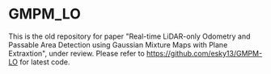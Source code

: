# GMPM_LO

This is the old repository for paper "Real-time LiDAR-only Odometry and Passable Area Detection using Gaussian Mixture Maps with Plane Extraxtion", under review. 
Please refer to https://github.com/esky13/GMPM-LO for latest code.
